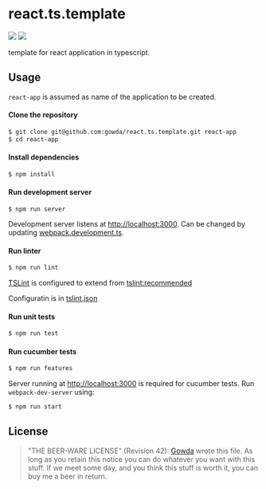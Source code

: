 # react.ts.template
![](https://github.com/gowda/react.ts.template/workflows/lint-and-tests/badge.svg)
![](https://github.com/gowda/react.ts.template/workflows/features/badge.svg)

template for react application in typescript.

## Usage
`react-app` is assumed as name of the application to be created.

#### Clone the repository
```bash
$ git clone git@github.com:gowda/react.ts.template.git react-app
$ cd react-app
```

#### Install dependencies
```bash
$ npm install
```

#### Run development server
```
$ npm run server
```

Development server listens at [http://localhost:3000](http://localhost:3000).
Can be changed by updating [webpack.development.ts](webpack.development.ts#L12).

#### Run linter
```bash
$ npm run lint
```

[TSLint](https://palantir.github.io/tslint/) is configured to extend from
[tslint:recommended](https://github.com/palantir/tslint/blob/master/src/configs/recommended.ts)

Configuratin is in [tslint.json](tslint.json)

#### Run unit tests
```bash
$ npm run test
```

#### Run cucumber tests
```bash
$ npm run features
```

Server running at [http://localhost:3000](http://localhost:3000) is required
for cucumber tests. Run `webpack-dev-server` using:
```bash
$ npm run start
```

## License

> "THE BEER-WARE LICENSE" (Revision 42):
> [Gowda](https://github.com/gowda) wrote this file.  As long as you retain
> this notice you can do whatever you want with this stuff. If we meet
> some day, and you think this stuff is worth it, you can buy me a beer in return.
